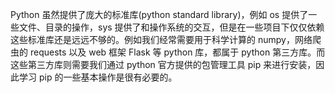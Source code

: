 Python 虽然提供了庞大的标准库(python standard library)，例如 os 提供了一些文件、目录的操作，sys 提供了和操作系统的交互，但是在一些项目下仅仅依赖这些标准库还是远远不够的。例如我们经常需要用于科学计算的 numpy，网络爬虫的 requests 以及 web 框架 Flask 等 python 库，都属于 python 第三方库。而这些第三方库则需要我们通过 python 官方提供的包管理工具 pip 来进行安装，因此学习 pip 的一些基本操作是很有必要的。
